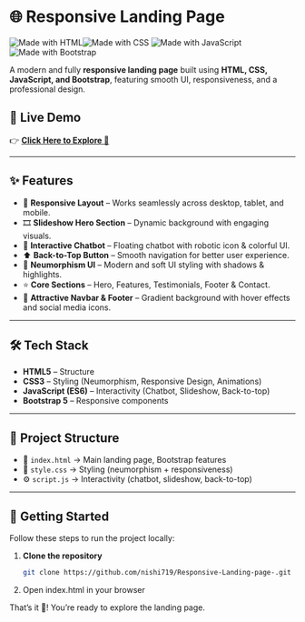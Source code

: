 # 🌐 Responsive Landing Page  

![Made with HTML](https://img.shields.io/badge/Made%20with-HTML-orange?style=for-the-badge)![Made with CSS](https://img.shields.io/badge/Made%20with-CSS-blue?style=for-the-badge) ![Made with JavaScript](https://img.shields.io/badge/Made%20with-JavaScript-yellow?style=for-the-badge)  ![Made with Bootstrap](https://img.shields.io/badge/Made%20with-Bootstrap-7952B3?style=for-the-badge&logo=bootstrap&logoColor=white)  

A modern and fully **responsive landing page** built using **HTML, CSS, JavaScript, and Bootstrap**, featuring smooth UI, responsiveness, and a professional design.  

## 🔗 Live Demo  

👉 [**Click Here to Explore 🚀**](https://responsive-landing-page-mi0f2wec3-nishi-kumaris-projects.vercel.app/)  

---


## ✨ Features  

- 🎯 **Responsive Layout** – Works seamlessly across desktop, tablet, and mobile.  
- 🎞️ **Slideshow Hero Section** – Dynamic background with engaging visuals.  
- 💬 **Interactive Chatbot** – Floating chatbot with robotic icon & colorful UI.  
- ⬆️ **Back-to-Top Button** – Smooth navigation for better user experience.  
- 🌈 **Neumorphism UI** – Modern and soft UI styling with shadows & highlights.  
- ⭐ **Core Sections** – Hero, Features, Testimonials, Footer & Contact.  
- 🎨 **Attractive Navbar & Footer** – Gradient background with hover effects and social media icons.  

---
## 🛠️ Tech Stack  

- **HTML5** – Structure  
- **CSS3** – Styling (Neumorphism, Responsive Design, Animations)  
- **JavaScript (ES6)** – Interactivity (Chatbot, Slideshow, Back-to-top)  
- **Bootstrap 5** – Responsive components  

---

## 📂 Project Structure

- 📄 `index.html` → Main landing page, Bootstrap features
- 🎨 `style.css` → Styling (neumorphism + responsiveness) 
- ⚙️ `script.js` → Interactivity (chatbot, slideshow, back-to-top) 

---

## 🚀 Getting Started  

Follow these steps to run the project locally:  

1. **Clone the repository**  
   ```bash
   git clone https://github.com/nishi719/Responsive-Landing-page-.git
2. Open index.html in your browser

That’s it 🎉! You’re ready to explore the landing page.






